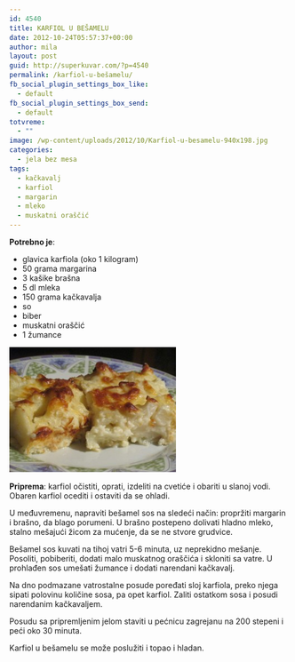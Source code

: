 ```yaml
---
id: 4540
title: KARFIOL U BEŠAMELU
date: 2012-10-24T05:57:37+00:00
author: mila
layout: post
guid: http://superkuvar.com/?p=4540
permalink: /karfiol-u-bešamelu/
fb_social_plugin_settings_box_like:
  - default
fb_social_plugin_settings_box_send:
  - default
totvreme:
  - ""
image: /wp-content/uploads/2012/10/Karfiol-u-besamelu-940x198.jpg
categories:
  - jela bez mesa
tags:
  - kačkavalj
  - karfiol
  - margarin
  - mleko
  - muskatni oraščić
---
```

**Potrebno je**:

  * glavica karfiola (oko 1 kilogram)
  * 50 grama margarina
  * 3 kašike brašna
  * 5 dl mleka
  * 150 grama kačkavalja
  * so
  * biber
  * muskatni oraščić
  * 1 žumance

<img class="alignnone size-medium wp-image-4541" title="Karfiol u besamelu" src="/wp-content/uploads/2012/10/Karfiol-u-besamelu-300x225.jpg" alt="" width="300" height="225" /> 

**Priprema**: karfiol očistiti, oprati, izdeliti na cvetiće i obariti u slanoj vodi. Obaren karfiol ocediti i ostaviti da se ohladi.

U međuvremenu, napraviti bešamel sos na sledeći način: propržiti margarin i brašno, da blago porumeni. U brašno postepeno dolivati hladno mleko, stalno mešajući žicom za mućenje, da se ne stvore grudvice.

Bešamel sos kuvati na tihoj vatri 5-6 minuta, uz neprekidno mešanje. Posoliti, pobiberiti, dodati malo muskatnog oraščića i skloniti sa vatre. U prohlađen sos umešati žumance i dodati narendani kačkavalj.

Na dno podmazane vatrostalne posude poređati sloj karfiola, preko njega sipati polovinu količine sosa, pa opet karfiol. Zaliti ostatkom sosa i posudi narendanim kačkavaljem.

Posudu sa pripremljenim jelom staviti u pećnicu zagrejanu na 200 stepeni i peći oko 30 minuta.

Karfiol u bešamelu se može poslužiti i topao i hladan.